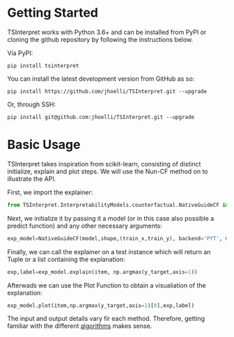 # Getting Started

TSInterpret works with Python 3.6+ and can be installed from PyPI or cloning the github repository by following the instructions below.

Via PyPI: 
```shell
pip install tsinterpret
```

You can install the latest development version from GitHub as so:
```shell
pip install https://github.com/jhoelli/TSInterpret.git --upgrade
```

Or, through SSH:
```shell
pip install git@github.com:jhoelli/TSInterpret.git --upgrade
```

# Basic Usage 

TSInterpret takes inspiration from scikit-learn, consisting of distinct initialize, explain and plot steps. We will use the Nun-CF method on to illustrate the API.

First, we import the explainer:
``` py
from TSInterpret.InterpretabilityModels.counterfactual.NativeGuideCF import NativeGuideCF
```

Next, we initialize it by passing it a model (or in this case also possible a predict function) and any other necessary arguments:
``` py
exp_model=NativeGuideCF(model,shape,(train_x,train_y), backend='PYT', mode='feat',method='dtw_bary_center')
```

Finally, we can call the explainer on a test instance which will return an Tuple or a list containing the explanation: 

``` py
exp,label=exp_model.explain(item, np.argmax(y_target,axis=1))
```

Afterwads we can use the Plot Function to obtain a visualiation of the explanation: 

``` py
exp_model.plot(item,np.argmax(y_target,axis=1)[0],exp,label)
```

The input and output details vary fir each method. Therefore, getting familiar with the different [algorithms](AlgorithmOverview.md) makes sense.  